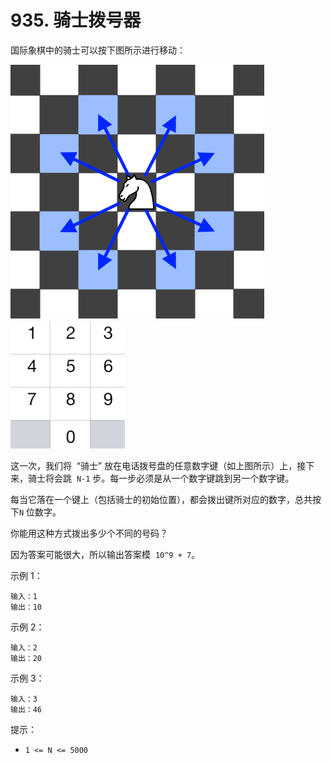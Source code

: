# 935. 骑士拨号器

国际象棋中的骑士可以按下图所示进行移动：

![image1](./knight.png) ![image2](./keypad.png)

这一次，我们将  “骑士” 放在电话拨号盘的任意数字键（如上图所示）上，接下来，骑士将会跳  `N-1` 步。每一步必须是从一个数字键跳到另一个数字键。

每当它落在一个键上（包括骑士的初始位置），都会拨出键所对应的数字，总共按下`N` 位数字。

你能用这种方式拨出多少个不同的号码？

因为答案可能很大，所以输出答案模  `10^9 + 7`。

示例 1：

```
输入：1
输出：10
```

示例 2：

```
输入：2
输出：20
```

示例 3：

```
输入：3
输出：46
```

提示：

- `1 <= N <= 5000`
